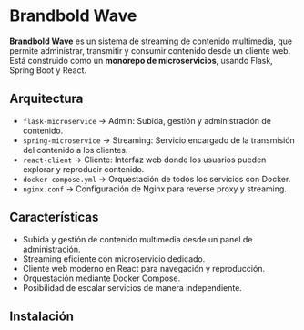 # Brandbold Wave

**Brandbold Wave** es un sistema de streaming de contenido multimedia, que permite administrar, transmitir y consumir contenido desde un cliente web. Está construido como un **monorepo de microservicios**, usando Flask, Spring Boot y React.

## Arquitectura

- `flask-microservice` → Admin: Subida, gestión y administración de contenido.
- `spring-microservice` → Streaming: Servicio encargado de la transmisión del contenido a los clientes.
- `react-client` → Cliente: Interfaz web donde los usuarios pueden explorar y reproducir contenido.
- `docker-compose.yml` → Orquestación de todos los servicios con Docker.
- `nginx.conf` → Configuración de Nginx para reverse proxy y streaming.

## Características

- Subida y gestión de contenido multimedia desde un panel de administración.
- Streaming eficiente con microservicio dedicado.
- Cliente web moderno en React para navegación y reproducción.
- Orquestación mediante Docker Compose.
- Posibilidad de escalar servicios de manera independiente.

## Instalación
